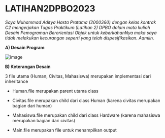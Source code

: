 # LATIHAN2DPBO2023

*Saya Muhammad Aditya Hasta Pratama (2000360) dengan kelas kontrak C2 mengerjakan Tugas Praktikum (Latihan 2) DPBO dalam mata kuliah Desain Pemograman Berorientasi Objek untuk keberkahanNya maka saya tidak melakukan kecurangan seperti yang telah dispesifikasikan. Aamiin.*

__A) Desain Program__

![image](https://user-images.githubusercontent.com/99590350/218919338-b20bee07-ee5d-4e90-8b26-4f9b47b4f081.png)

__B) Keterangan Desain__

3 file utama (Human, Civitas, Mahasiswa) merupakan implementasi dari inheritance

- Human.flie merupakan parent utama class
- Civitas.file merupakan child dari class Human (karena civitas merupakan bagian dari human)
- Mahasiswa.file merupakan child dari class Hardware  (karena mahasiswa merupakan bagian dari civitas)

- Main.file merupakan file untuk menampilkan output
